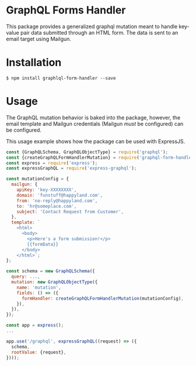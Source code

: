 # GraphQL Forms Handler
This package provides a generalized graphql mutation meant to handle key-value
pair data submitted through an HTML form. The data is sent to an email target
using Mailgun.

# Installation
```
$ npm install graphlql-form-handler --save
```

# Usage
The GraphQL mutation behavior is baked into the package, however, the email
template and Mailgun credentials (Mailgun *must* be configured) can be
configured.

This usage example shows how the package can be used with ExpressJS.
```javascript
const {GraphQLSchema, GraphQLObjectType} = require('graphql');
const {createGraphQLFormHandlerMutation} = require('graphql-form-handler');
const express = require('express');
const expressGraphQL = require('express-graphql');

const mutationConfig = {
  mailgun: {
    apiKey: 'key-XXXXXXXX',
    domain: 'funstuff@happyland.com',
    from: 'no-reply@happyland.com',
    to: 'hr@someplace.com',
    subject: 'Contact Request from Customer',
  },
  template: `
    <html>
      <body>
        <p>Here's a form submission!</p>
        {{formData}}
      </body>
    </html>`;
};

const schema = new GraphQLSchema({
  query: ...,
  mutation: new GraphQLObjectType({
    name: 'mutation',
    fields: () => ({
      formHandler: createGraphQLFormHandlerMutation(mutationConfig),
    }),
  }),
});

const app = express();
...

app.use('/graphql', expressGraphQL((request) => ({
  schema,
  rootValue: {request},
})));
```